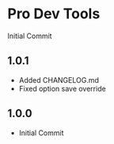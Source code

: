 # Pro Dev Tools #

Initial Commit

## 1.0.1 ##
- Added CHANGELOG.md
- Fixed option save override

## 1.0.0 ##
- Initial Commit
